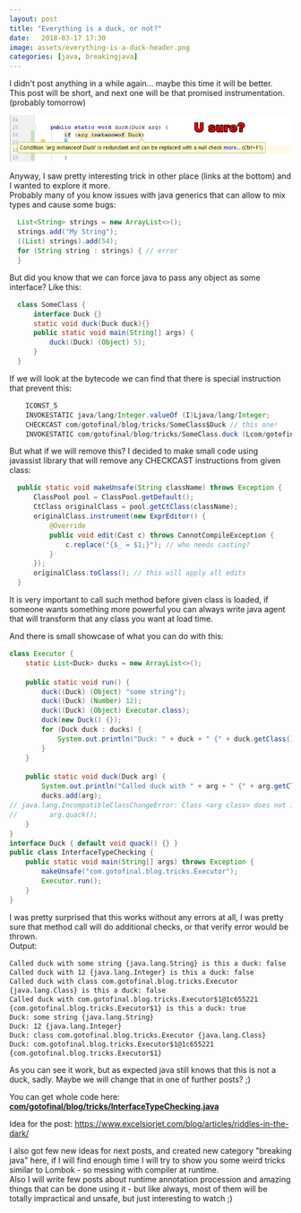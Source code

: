 ```yaml
---
layout: post
title: "Everything is a duck, or not?"
date:   2018-03-17 17:30
image: assets/everything-is-a-duck-header.png
categories: [java, breakingjava]
---
```


I didn't post anything in a while again... maybe this time it will be better.  
This post will be short, and next one will be that promised instrumentation. (probably tomorrow)  

![u mad?](/assets/everything-is-a-duck-header.png)  

Anyway, I saw pretty interesting trick in other place (links at the bottom) and I wanted to explore it more.  
Probably many of you know issues with java generics that can allow to mix types and cause some bugs:  
```java
  List<String> strings = new ArrayList<>();
  strings.add("My String");
  ((List) strings).add(54);
  for (String string : strings) { // error
  }
```

But did you know that we can force java to pass any object as some interface? Like this:  
```java
  class SomeClass {
      interface Duck {}
      static void duck(Duck duck){}
      public static void main(String[] args) {
          duck((Duck) (Object) 5);
      }
  }
```

If we will look at the bytecode we can find that there is special instruction that prevent this:  
```java
    ICONST_5
    INVOKESTATIC java/lang/Integer.valueOf (I)Ljava/lang/Integer;
    CHECKCAST com/gotofinal/blog/tricks/SomeClass$Duck // this one!
    INVOKESTATIC com/gotofinal/blog/tricks/SomeClass.duck (Lcom/gotofinal/blog/tricks/SomeClass$Duck;)V
```

But what if we will remove this? I decided to make small code using javassist library that will remove any CHECKCAST instructions from given class:  
```java
  public static void makeUnsafe(String className) throws Exception {
      ClassPool pool = ClassPool.getDefault();
      CtClass originalClass = pool.getCtClass(className);
      originalClass.instrument(new ExprEditor() {
          @Override
          public void edit(Cast c) throws CannotCompileException {
              c.replace("{$_ = $1;}"); // who needs casting?
          }
      });
      originalClass.toClass(); // this will apply all edits
  }
```

It is very important to call such method before given class is loaded, if someone wants something more powerful 
you can always write java agent that will transform that any class you want at load time.  

And there is small showcase of what you can do with this:  
```java
class Executor {
    static List<Duck> ducks = new ArrayList<>();

    public static void run() {
        duck((Duck) (Object) "some string");
        duck((Duck) (Number) 12);
        duck((Duck) (Object) Executor.class);
        duck(new Duck() {});
        for (Duck duck : ducks) {
            System.out.println("Duck: " + duck + " {" + duck.getClass().getName() + "}");
        }
    }

    public static void duck(Duck arg) {
        System.out.println("Called duck with " + arg + " {" + arg.getClass().getName() + "} is this a duck: " + (arg instanceof Duck));
        ducks.add(arg);
// java.lang.IncompatibleClassChangeError: Class <arg class> does not implement the requested interface com.gotofinal.blog.tricks.Duck
//        arg.quack();
    }
}
interface Duck { default void quack() {} }
public class InterfaceTypeChecking {
    public static void main(String[] args) throws Exception {
        makeUnsafe("com.gotofinal.blog.tricks.Executor");
        Executor.run();
    }
}
```
I was pretty surprised that this works without any errors at all, I was pretty sure that method call will do additional checks, or that verify error would be thrown.   
Output:
```
Called duck with some string {java.lang.String} is this a duck: false
Called duck with 12 {java.lang.Integer} is this a duck: false
Called duck with class com.gotofinal.blog.tricks.Executor {java.lang.Class} is this a duck: false
Called duck with com.gotofinal.blog.tricks.Executor$1@1c655221 {com.gotofinal.blog.tricks.Executor$1} is this a duck: true
Duck: some string {java.lang.String}
Duck: 12 {java.lang.Integer}
Duck: class com.gotofinal.blog.tricks.Executor {java.lang.Class}
Duck: com.gotofinal.blog.tricks.Executor$1@1c655221 {com.gotofinal.blog.tricks.Executor$1}
```
As you can see it work, but as expected java still knows that this is not a duck, sadly. Maybe we will change that in one of further posts? ;)  

You can get whole code here: [**com/gotofinal/blog/tricks/InterfaceTypeChecking.java**](https://github.com/GotoFinal/blog-benchmarks/blob/master/java8/src/main/java/com/gotofinal/blog/tricks/InterfaceTypeChecking.java)  

Idea for the post: https://www.excelsiorjet.com/blog/articles/riddles-in-the-dark/  

I also got few new ideas for next posts, and created new category "breaking java" here, if I will find enough time I will try to show you some weird tricks similar to Lombok - so messing with compiler at runtime.  
Also I will write few posts about runtime annotation procession and amazing things that can be done using it - but like always, most of them will be totally impractical and unsafe, but just interesting to watch ;)
